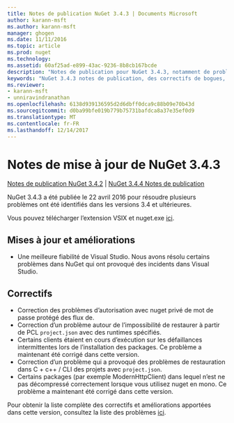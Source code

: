 ```yaml
---
title: Notes de publication NuGet 3.4.3 | Documents Microsoft
author: karann-msft
ms.author: karann-msft
manager: ghogen
ms.date: 11/11/2016
ms.topic: article
ms.prod: nuget
ms.technology: 
ms.assetid: 60af25ad-e899-43ac-9236-8b8cb167bcde
description: "Notes de publication pour NuGet 3.4.3, notamment de problèmes connus, des correctifs de bogues, les fonctionnalités ajoutées et dcr."
keywords: "NuGet 3.4.3 notes de publication, des correctifs de bogues, problèmes connus, ajouté des fonctionnalités, DCR"
ms.reviewer:
- karann-msft
- unniravindranathan
ms.openlocfilehash: 6138d939136595d2d6dbff0dca9c88b09e70b43d
ms.sourcegitcommit: d0ba99bfe019b779b75731bafdca8a37e35ef0d9
ms.translationtype: MT
ms.contentlocale: fr-FR
ms.lasthandoff: 12/14/2017
---
```

# <a name="nuget-343-release-notes"></a>Notes de mise à jour de NuGet 3.4.3

[Notes de publication NuGet 3.4.2](../release-notes/nuget-3.4.2.md) | [NuGet 3.4.4 Notes de publication](../release-notes/nuget-3.4.4.md)

NuGet 3.4.3 a été publiée le 22 avril 2016 pour résoudre plusieurs problèmes ont été identifiés dans les versions 3.4 et ultérieures.

Vous pouvez télécharger l’extension VSIX et nuget.exe [ici](https://dist.nuget.org/index.html).

## <a name="updates-and-improvements"></a>Mises à jour et améliorations

* Une meilleure fiabilité de Visual Studio. Nous avons résolu certains problèmes dans NuGet qui ont provoqué des incidents dans Visual Studio.

## <a name="fixes"></a>Correctifs

* Correction des problèmes d’autorisation avec nuget privé de mot de passe protégé des flux de.
* Correction d’un problème autour de l’impossibilité de restaurer à partir de PCL `project.json` avec des runtimes spécifiés.
* Certains clients étaient en cours d’exécution sur les défaillances intermittentes lors de l’installation des packages. Ce problème a maintenant été corrigé dans cette version.
* Correction d’un problème qui a provoqué des problèmes de restauration dans C + c++ / CLI des projets avec `project.json`.
* Certains packages (par exemple ModernHttpClient) dans lequel n’est ne pas décompressé correctement lorsque vous utilisez nuget en mono. Ce problème a maintenant été corrigé dans cette version.

Pour obtenir la liste complète des correctifs et améliorations apportées dans cette version, consultez la liste des problèmes [ici](https://github.com/NuGet/Home/issues?q=is%3Aissue+milestone%3A3.4.3+is%3Aclosed).